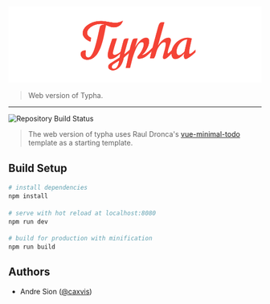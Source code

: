 <img src="assets/banner.png" alt="Typha Banner">

> Web version of Typha.

<hr>
<img src="https://travis-ci.org/caxvis/typha-web.svg?branch=master" alt="Repository Build Status">

> The web version of typha uses Raul Dronca's <a href="https://github.com/iRaul/vue-minimal-todo">vue-minimal-todo</a> template as a starting template.

## Build Setup

``` bash
# install dependencies
npm install

# serve with hot reload at localhost:8080
npm run dev

# build for production with minification
npm run build
```

## Authors

- Andre Sion (<a href="https://twitter.com/caxvis">@caxvis</a>)